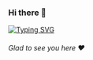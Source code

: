 ### Hi there 👋
[![Typing SVG](https://readme-typing-svg.herokuapp.com?color=%2336BCF7&lines=This+is+Aniket+Santosh+Kashid)](https://git.io/typing-svg)
###### Glad to see you here :heart:

<!--
**Aniket7560/Aniket7560** is a ✨ _special_ ✨ repository because its `README.md` (this file) appears on your GitHub profile.

Here are some ideas to get you started:

- 🔭 I’m currently working on ...
- 🌱 I’m currently learning ...
- 👯 I’m looking to collaborate on ...
- 🤔 I’m looking for help with ...
- 💬 Ask me about ...
- 📫 How to reach me: ...
- 😄 Pronouns: ...
- ⚡ Fun fact: ...
-->
